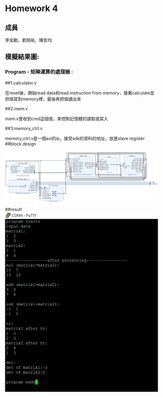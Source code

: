 Homework 4
====

## 成員
李奕勳、劉旭祐、陳哲均

## 模擬結果圖:

### Program - 矩陣運算的處理器 :
##1.calculator.v

在reset後，開始read data和read instruction from memory，接著calculate並把值寫到memory裡，最後再把值讀出來

##2.mem.v

mem.v會收到cmd這個值，來控制記憶體的讀取或寫入

##3.memory_ctrl.v

memory_ctrl.v是一個axi的ip，接受sdk的資料的地址，放進slave register
##block design
![blockdesign](https://github.com/sanwich27/2019_FPGA_Design_Group4/blob/master/hw05/images/block%20design.PNG?raw=true)
##result
![result](https://github.com/sanwich27/2019_FPGA_Design_Group4/blob/master/hw05/images/result.PNG?raw=true)
